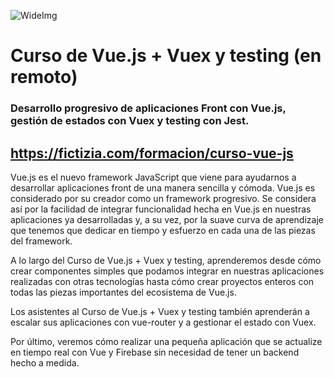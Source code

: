 ![WideImg](http://fictizia.com/img/github/Fictizia-plan-estudios-github.jpg)

# Curso de Vue.js + Vuex y testing (en remoto)

### Desarrollo progresivo de aplicaciones Front con Vue.js, gestión de estados con Vuex y testing con Jest.

## https://fictizia.com/formacion/curso-vue-js

Vue.js es el nuevo framework JavaScript que viene para ayudarnos a desarrollar aplicaciones front de una manera sencilla y cómoda. Vue.js es considerado por su creador como un framework progresivo. Se considera así por la facilidad de integrar funcionalidad hecha en Vue.js en nuestras aplicaciones ya desarrolladas y, a su vez, por la suave curva de aprendizaje que tenemos que dedicar en tiempo y esfuerzo en cada una de las piezas del framework.

A lo largo del Curso de Vue.js + Vuex y testing, aprenderemos desde cómo crear componentes simples que podamos integrar en nuestras aplicaciones realizadas con otras tecnologías hasta cómo crear proyectos enteros con todas las piezas importantes del ecosistema de Vue.js.

Los asistentes al Curso de Vue.js + Vuex y testing también aprenderán a escalar sus aplicaciones con vue-router y a gestionar el estado con Vuex.

Por último, veremos cómo realizar una pequeña aplicación que se actualize en tiempo real con Vue y Firebase sin necesidad de tener un backend hecho a medida.
